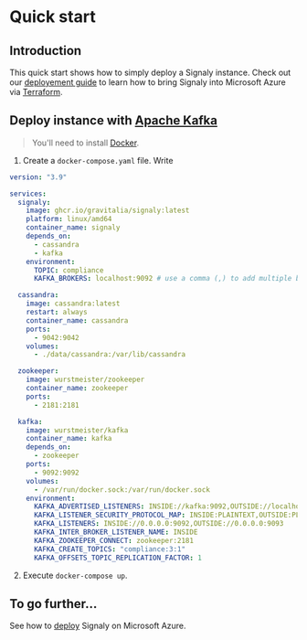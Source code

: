 # Quick start

## Introduction

This quick start shows how to simply deploy a Signaly instance. Check out our [deployement guide](https://github.com/Gravitalia/Signaly/blob/master/docs/deployement_guide.md) to learn how to bring Signaly into Microsoft Azure via [Terraform](https://www.terraform.io/).

## Deploy instance with [Apache Kafka](https://kafka.apache.org/)

> You'll need to install [Docker](https://www.docker.com/).

1. Create a `docker-compose.yaml` file.
   Write

```yaml
version: "3.9"

services:
  signaly:
    image: ghcr.io/gravitalia/signaly:latest
    platform: linux/amd64
    container_name: signaly
    depends_on:
      - cassandra
      - kafka
    environment:
      TOPIC: compliance
      KAFKA_BROKERS: localhost:9092 # use a comma (,) to add multiple brokers.

  cassandra:
    image: cassandra:latest
    restart: always
    container_name: cassandra
    ports:
      - 9042:9042
    volumes:
      - ./data/cassandra:/var/lib/cassandra

  zookeeper:
    image: wurstmeister/zookeeper
    container_name: zookeeper
    ports:
      - 2181:2181

  kafka:
    image: wurstmeister/kafka
    container_name: kafka
    depends_on:
      - zookeeper
    ports:
      - 9092:9092
    volumes:
      - /var/run/docker.sock:/var/run/docker.sock
    environment:
      KAFKA_ADVERTISED_LISTENERS: INSIDE://kafka:9092,OUTSIDE://localhost:9093
      KAFKA_LISTENER_SECURITY_PROTOCOL_MAP: INSIDE:PLAINTEXT,OUTSIDE:PLAINTEXT
      KAFKA_LISTENERS: INSIDE://0.0.0.0:9092,OUTSIDE://0.0.0.0:9093
      KAFKA_INTER_BROKER_LISTENER_NAME: INSIDE
      KAFKA_ZOOKEEPER_CONNECT: zookeeper:2181
      KAFKA_CREATE_TOPICS: "compliance:3:1"
      KAFKA_OFFSETS_TOPIC_REPLICATION_FACTOR: 1
```

2. Execute `docker-compose up`.

## To go further...

See how to [deploy](https://github.com/Gravitalia/Signaly/blob/master/docs/deployement_guide.md) Signaly on Microsoft Azure.
